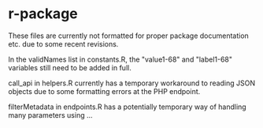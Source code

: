 # r-package

These files are currently not formatted for proper package documentation etc. due to some recent revisions.

In the validNames list in constants.R, the "value1-68" and "label1-68" variables still need to be added in full.

call_api in helpers.R currently has a temporary workaround to reading JSON objects due to some formatting errors at the PHP endpoint.

filterMetadata in endpoints.R has a potentially temporary way of handling many parameters using ...





